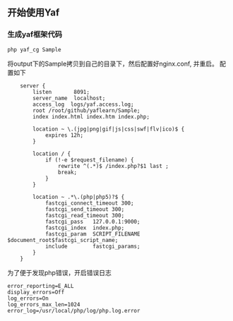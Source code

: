 <!--
author: checkking
date: 2016-12-27
title: Yaf Hello World
tags: php,yaf
category:php
status: publish
summary: 开始运行yaf
-->
## 开始使用Yaf
### 生成yaf框架代码
```
php yaf_cg Sample
```
将output下的Sample拷贝到自己的目录下，然后配置好nginx.conf, 并重启。
配置如下
```
    server {
        listen       8091;
        server_name  localhost;
        access_log  logs/yaf.access.log;
        root /root/github/yaflearn/Sample;
        index index.html index.htm index.php;

        location ~ \.(jpg|png|gif|js|css|swf|flv|ico)$ {
            expires 12h;
        }

        location / {
            if (!-e $request_filename) {
                rewrite ^(.*)$ /index.php?$1 last ;
                break;
            }
        }

        location ~ .*\.(php|php5)?$ {
            fastcgi_connect_timeout 300;
            fastcgi_send_timeout 300;
            fastcgi_read_timeout 300;
            fastcgi_pass   127.0.0.1:9000;
            fastcgi_index  index.php;
            fastcgi_param  SCRIPT_FILENAME $document_root$fastcgi_script_name;
            include        fastcgi_params;
        }
    }

```
为了便于发现php错误，开启错误日志
```
error_reporting=E_ALL
display_errors=Off
log_errors=On
log_errors_max_len=1024
error_log=/usr/local/php/log/php.log.error

```
